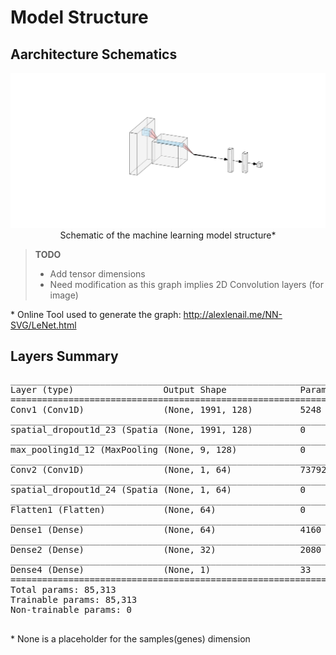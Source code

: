 
# Model Structure

## Aarchitecture Schematics

<img width="900" src="./nn_structure.svg">
<div align="center">
    Schematic of the machine learning model structure*
</div>



> **TODO** 
> - Add tensor dimensions
> - Need modification as this graph implies 2D Convolution layers (for image)

\* Online Tool used to generate the graph: http://alexlenail.me/NN-SVG/LeNet.html

## Layers Summary

<pre>
_________________________________________________________________
Layer (type)                 Output Shape              Param #   
=================================================================
Conv1 (Conv1D)               (None, 1991, 128)         5248      
_________________________________________________________________
spatial_dropout1d_23 (Spatia (None, 1991, 128)         0         
_________________________________________________________________
max_pooling1d_12 (MaxPooling (None, 9, 128)            0         
_________________________________________________________________
Conv2 (Conv1D)               (None, 1, 64)             73792     
_________________________________________________________________
spatial_dropout1d_24 (Spatia (None, 1, 64)             0         
_________________________________________________________________
Flatten1 (Flatten)           (None, 64)                0         
_________________________________________________________________
Dense1 (Dense)               (None, 64)                4160      
_________________________________________________________________
Dense2 (Dense)               (None, 32)                2080      
_________________________________________________________________
Dense4 (Dense)               (None, 1)                 33        
=================================================================
Total params: 85,313
Trainable params: 85,313
Non-trainable params: 0
_________________________________________________________________
</pre>

\* None is a placeholder for the samples(genes) dimension
